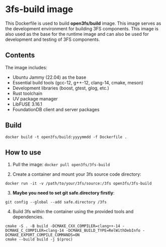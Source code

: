 # 3fs-build image

This Dockerfile is used to build **open3fs/build** image. This image serves as the development environment for building 3FS components. This image is also used as the base for the runtime image and can also be used for development and testing of 3FS components.

## Contents

The image includes:
- Ubuntu Jammy (22.04) as the base
- Essential build tools (gcc-12, g++-12, clang-14, cmake, meson)
- Development libraries (boost, gtest, glog, etc.)
- Rust toolchain
- UV package manager
- LibFUSE 3.16.1
- FoundationDB client and server packages

## Build

```
docker build -t open3fs/build:yyyymmdd -f Dockerfile .
```

## How to use

1. Pull the image: `docker pull open3fs/3fs-build`

2. Create a container and mount your 3fs source code directory:

```
docker run -it -v /path/to/your/3fs/source:/3fs open3fs/3fs-build
```

3. **Maybe you need to set git safe.directory firstly**:

```
git config --global --add safe.directory /3fs
```

4. Build 3fs within the container using the provided tools and dependencies.

```
cmake -S . -B build -DCMAKE_CXX_COMPILER=clang++-14 -DCMAKE_C_COMPILER=clang-14 -DCMAKE_BUILD_TYPE=RelWithDebInfo -DCMAKE_EXPORT_COMPILE_COMMANDS=ON
cmake --build build -j $(proc)
```
